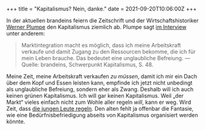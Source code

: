 +++
title = "Kapitalismus? Nein, danke."
date = 2021-09-20T10:06:00Z
+++


In der aktuellen brandeins feiern die Zeitschrift und der Wirtschaftshistoriker [Werner Plumpe](https://de.wikipedia.org/wiki/Werner_Plumpe) den Kapitalismus ziemlich ab. Plumpe sagt [im Interview](https://www.brandeins.de/magazine/brand-eins-wirtschaftsmagazin/2021/kapitalismus/es-geht-nicht-um-moral-sondern-um-beduerfnisbefriedigung) unter anderem:

> Marktintegration macht es möglich, dass ich meine Arbeitskraft verkaufe und damit Zugang zu den Ressourcen bekomme, die ich für mein Leben brauche. Das bedeutet eine unglaubliche Befreiung. — Quelle: brandeins, Schwerpunkt Kapitalismus, S. 48.

Meine Zeit, meine Arbeitskraft verkaufen _zu müssen_, damit ich mir ein Dach über dem Kopf und Essen leisten kann, empfinde ich jetzt nicht unbedingt als unglaubliche Befreiung, sondern eher als Zwang. Deshalb will ich auch keinen grünen Kapitalismus. Ich will gar keinen Kapitalismus. Weil „der Markt“ vieles einfach nicht zum Wohle aller regeln _will_, kann er weg. Wird Zeit, dass [die jungen Leute regeln](/2020/diese-junge-leute/). Den alten fehlt ja offenbar die Fantasie, wie eine Bedürfnisbefriedigung abseits von Kapitalismus organisiert werden könnte.